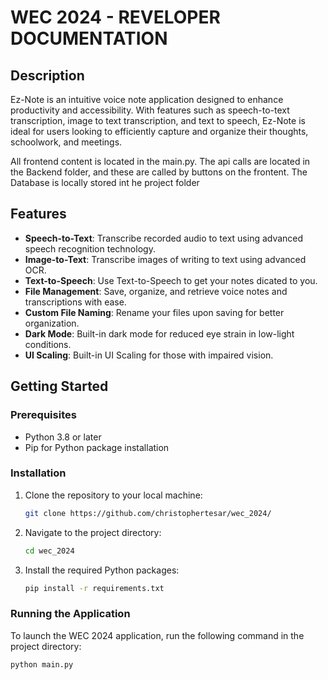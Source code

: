 # WEC 2024 - REVELOPER DOCUMENTATION

## Description

Ez-Note is an intuitive voice note application designed to enhance productivity and accessibility. With features such as speech-to-text transcription, image to text transcription, and text to speech, Ez-Note is ideal for users looking to efficiently capture and organize their thoughts, schoolwork, and meetings.

All frontend content is located in the main.py. The api calls  are located in the Backend folder, and these are called by buttons on the frontent. The Database is locally stored int he project folder

## Features

- **Speech-to-Text**: Transcribe recorded audio to text using advanced speech recognition technology.
- **Image-to-Text**: Transcribe images of writing to text using advanced OCR.
- **Text-to-Speech**: Use Text-to-Speech to get your notes dicated to you.
- **File Management**: Save, organize, and retrieve voice notes and transcriptions with ease.
- **Custom File Naming**: Rename your files upon saving for better organization.
- **Dark Mode**: Built-in dark mode for reduced eye strain in low-light conditions.
- **UI Scaling**: Built-in UI Scaling for those with impaired vision.


## Getting Started

### Prerequisites

- Python 3.8 or later
- Pip for Python package installation

### Installation

1. Clone the repository to your local machine:

    ```sh
    git clone https://github.com/christophertesar/wec_2024/
    ```

2. Navigate to the project directory:

    ```sh
    cd wec_2024
    ```

3. Install the required Python packages:

    ```sh
    pip install -r requirements.txt
    ```

### Running the Application

To launch the WEC 2024 application, run the following command in the project directory:

```sh
python main.py
